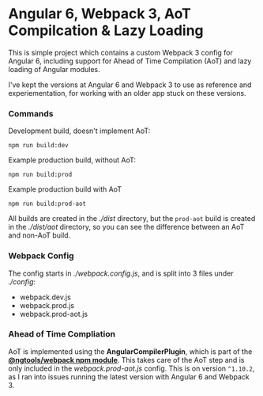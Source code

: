 # Angular 6, Webpack 3, AoT Compilcation & Lazy Loading

This is simple project which contains a custom Webpack 3 config for Angular 6, including support for Ahead of Time Compilation (AoT) and lazy loading of Angular modules.

I've kept the versions at Angular 6 and Webpack 3 to use as reference and experiementation, for working with an older app stuck on these versions.

### Commands

Development build, doesn't implement AoT:

`npm run build:dev`

Example production build, without AoT:

`npm run build:prod`

Example production build with AoT

`npm run build:prod-aot`

All builds are created in the _./dist_ directory, but the `prod-aot` build is created in the _./dist/aot_ directory, so you can see the difference between an AoT and non-AoT build.

### Webpack Config

The config starts in _./webpack.config.js_, and is split into 3 files under _./config_:

- webpack.dev.js
- webpack.prod.js
- webpack.prod-aot.js

### Ahead of Time Compliation

AoT is implemented using the **AngularCompilerPlugin**, which is part of the **[@ngtools/webpack npm module](https://www.npmjs.com/package/@ngtools/webpack)**. This takes care of the AoT step and is only included in the _webpack.prod-aot.js_ config. This is on version `^1.10.2`, as I ran into issues running the latest version with Angular 6 and Webpack 3.